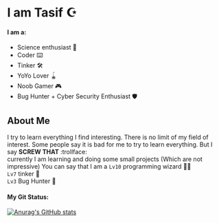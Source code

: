# I am Tasif :star_and_crescent:
#### I am a:
* Science enthusiast :test_tube:
* Coder :keyboard:
* Tinker :hammer_and_wrench:
* YoYo Lover :yo_yo:
* Noob Gamer :video_game:
* Bug Hunter + Cyber Security Enthusiast 🛡️
## About Me
I try to learn everything I find interesting. There is no limit of my field of interest. Some people say it is bad for me to try to learn everything. But I say __SCREW THAT__ :trollface:
<br/>
currently I am learning and doing some small projects (Which are not impressive)
You can say that I am a `Lv10` programming wizard 🧙‍♂️ <br/> `Lv7` tinker :toolbox: <br/> `Lv3` Bug Hunter 👾


#### My Git Status: 
[![Anurag's GitHub stats](https://github-readme-stats.vercel.app/api?username=Sayed-Tasif&show_icons=true&theme=ayu-mirage)](https://github.com/anuraghazra/github-readme-stats)
